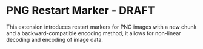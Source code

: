 # PNG Restart Marker - DRAFT

This extension introduces restart markers for PNG images
with a new chunk and a backward-compatible encoding method,
it allows for non-linear decoding and encoding of image data.
